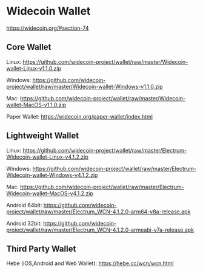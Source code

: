 Widecoin Wallet
================

https://widecoin.org/#section-74


Core Wallet
----------------
Linux: https://github.com/widecoin-project/wallet/raw/master/Widecoin-wallet-Linux-v1.1.0.zip

Windows: https://github.com/widecoin-project/wallet/raw/master/Widecoin-wallet-Windows-v1.1.0.zip

Mac: https://github.com/widecoin-project/wallet/raw/master/Widecoin-wallet-MacOS-v1.1.0.zip

Paper Wallet: https://widecoin.org/paper-wallet/index.html

Lightweight Wallet
----------------

Linux: https://github.com/widecoin-project/wallet/raw/master/Electrum-Widecoin-wallet-Linux-v4.1.2.zip

Windows: https://github.com/widecoin-project/wallet/raw/master/Electrum-Widecoin-wallet-Windows-v4.1.2.zip

Mac: https://github.com/widecoin-project/wallet/raw/master/Electrum-Widecoin-wallet-MacOS-v4.1.2.zip

Android 64bit: https://github.com/widecoin-project/wallet/raw/master/Electrum_WCN-4.1.2.0-arm64-v8a-release.apk

Android 32bit: https://github.com/widecoin-project/wallet/raw/master/Electrum_WCN-4.1.2.0-armeabi-v7a-release.apk

Third Party Wallet
----------------

Hebe (iOS,Android and Web Wallet): https://hebe.cc/wcn/wcn.html

